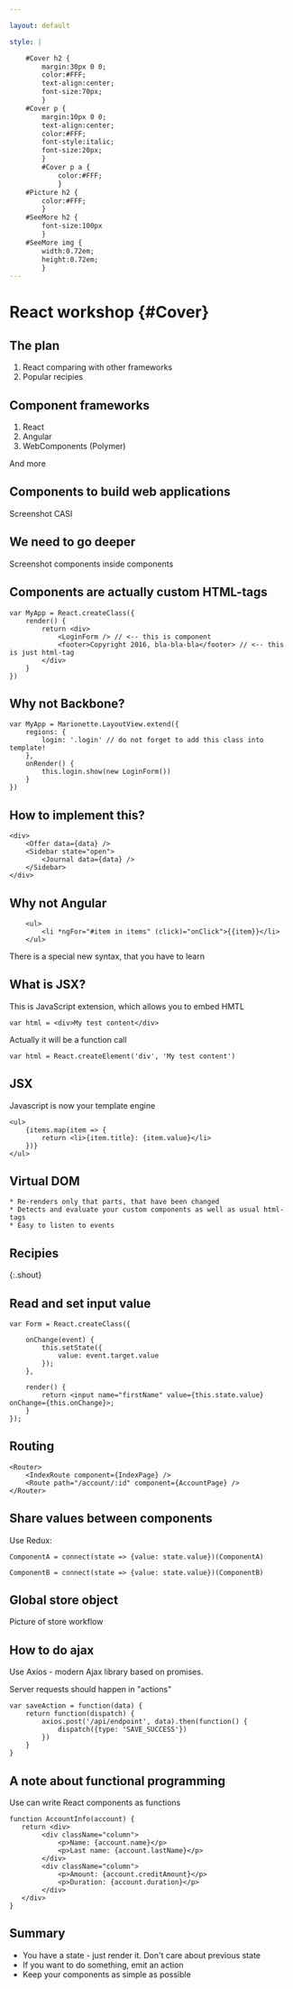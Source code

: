 ```yaml
---

layout: default

style: |

    #Cover h2 {
        margin:30px 0 0;
        color:#FFF;
        text-align:center;
        font-size:70px;
        }
    #Cover p {
        margin:10px 0 0;
        text-align:center;
        color:#FFF;
        font-style:italic;
        font-size:20px;
        }
        #Cover p a {
            color:#FFF;
            }
    #Picture h2 {
        color:#FFF;
        }
    #SeeMore h2 {
        font-size:100px
        }
    #SeeMore img {
        width:0.72em;
        height:0.72em;
        }
---
```


# React workshop {#Cover}

## The plan

1. React comparing with other frameworks
2. Popular recipies


## Component frameworks

1. React
2. Angular
3. WebComponents (Polymer)

And more

## Components to build web applications

Screenshot CASI

## We need to go deeper

Screenshot components inside components

## Components are actually custom HTML-tags

    var MyApp = React.createClass({
        render() {
            return <div>
                <LoginForm /> // <-- this is component
                <footer>Copyright 2016, bla-bla-bla</footer> // <-- this is just html-tag
            </div>
        }
    })

## Why not Backbone?

    var MyApp = Marionette.LayoutView.extend({
        regions: {
            login: '.login' // do not forget to add this class into template!
        },
        onRender() {
            this.login.show(new LoginForm())
        }
    })

## How to implement this?

    <div>
        <Offer data={data} />
        <Sidebar state="open">
            <Journal data={data} />
        </Sidebar>
    </div>

## Why not Angular

```
    <ul>
        <li *ngFor="#item in items" (click)="onClick">{{item}}</li>
    </ul>
```

There is a special new syntax, that you have to learn


## What is JSX?

This is JavaScript extension, which allows you to embed HMTL

    var html = <div>My test content</div>

Actually it will be a function call

    var html = React.createElement('div', 'My test content')

## JSX

Javascript is now your template engine

    <ul>
        {items.map(item => {
            return <li>{item.title}: {item.value}</li>
        })}
    </ul>

## Virtual DOM

    * Re-renders only that parts, that have been changed
    * Detects and evaluate your custom components as well as usual html-tags
    * Easy to listen to events

## Recipies
{:.shout}

## Read and set input value

    var Form = React.createClass({

        onChange(event) {
            this.setState({
                value: event.target.value
            });
        },

        render() {
            return <input name="firstName" value={this.state.value} onChange={this.onChange}>;
        }
    });

## Routing

    <Router>
        <IndexRoute component={IndexPage} />
        <Route path="/account/:id" component={AccountPage} />
    </Router>

## Share values between components

Use Redux:

    ComponentA = connect(state => {value: state.value})(ComponentA)

    ComponentB = connect(state => {value: state.value})(ComponentB)

## Global store object

Picture of store workflow

## How to do ajax

Use Axios - modern Ajax library based on promises.

Server requests should happen in "actions"

    var saveAction = function(data) {
        return function(dispatch) {
            axios.post('/api/endpoint', data).then(function() {
                dispatch({type: 'SAVE_SUCCESS'})
            })
        }
    }

## A note about functional programming

Use can write React components as functions

    function AccountInfo(account) {
       return <div>
            <div className="column">
                <p>Name: {account.name}</p>
                <p>Last name: {account.lastName}</p>
            </div>
            <div className="column">
                <p>Amount: {account.creditAmount}</p>
                <p>Duration: {account.duration}</p>
            </div>
       </div>
    }

## Summary

* You have a state - just render it. Don't care about previous state
* If you want to do something, emit an action
* Keep your components as simple as possible
